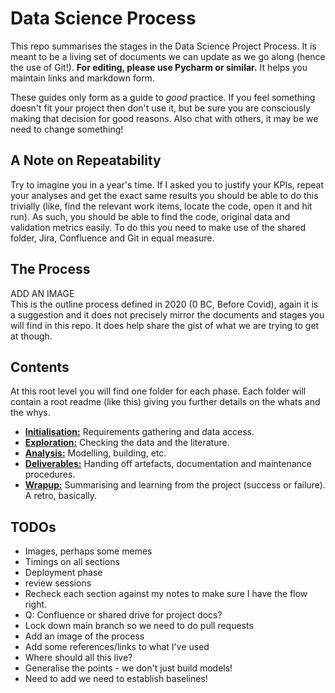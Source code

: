 # Data Science Process

This repo summarises the stages in the Data Science Project Process. It is 
meant to be a living set of documents we can update as we go along (hence the 
use of Git!). **For editing, please use Pycharm or similar.** It helps you 
maintain links and markdown form.

These guides only form as a guide to *good* practice. If you feel something
doesn't fit your project then don't use it, but be sure you are consciously making 
that decision for good reasons. Also chat with others, it may be we need to change 
something!

## A Note on Repeatability
Try to imagine you in a year's time. If I asked you to justify your KPIs, 
repeat your analyses and get the exact same results you should be able to do 
this trivially (like, find the relevant work items, locate the code, open it 
and hit run). As such, you should be able to find the code, original data and 
validation metrics easily. To do this you need to make use of the shared folder, 
Jira, Confluence and Git in equal measure.  

## The Process
ADD AN IMAGE  
This is the outline process defined in 2020 (0 BC, Before Covid), again it is a 
suggestion and it does not precisely mirror the documents and stages you will 
find in this repo. It does help share the gist of what we are trying to get at 
though. 

## Contents
At this root level you will find one folder for each phase. Each folder will contain a 
root readme (like this) giving you further details on the whats and the whys. 

* [**Initialisation:**](1_initialisation_phase) Requirements gathering and data access.
* [**Exploration:**](2_exploration_phase) Checking the data and the literature.
* [**Analysis:**](3_analysis_phase)  Modelling, building, etc. 
* [**Deliverables:**](4_deliverables_phase) Handing off artefacts, documentation and maintenance procedures. 
* [**Wrapup:**](5_wrapup) Summarising and learning from the project (success or failure). A retro, basically. 

## TODOs
* Images, perhaps some memes
* Timings on all sections
* Deployment phase
* review sessions
* Recheck each section against my notes to make sure I have the flow right. 
* Q: Confluence or shared drive for project docs? 
* Lock down main branch so we need to do pull requests  
* Add an image of the process  
* Add some references/links to what I've used  
* Where should all this live? 
* Generalise the points - we don't just build models!
* Need to add we need to establish baselines!